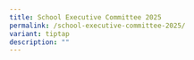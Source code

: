 ```yaml
---
title: School Executive Committee 2025
permalink: /school-executive-committee-2025/
variant: tiptap
description: ""
---
```

